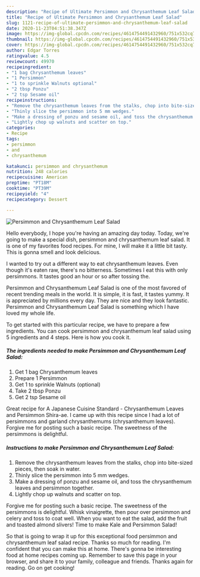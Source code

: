 ```yaml
---
description: "Recipe of Ultimate Persimmon and Chrysanthemum Leaf Salad"
title: "Recipe of Ultimate Persimmon and Chrysanthemum Leaf Salad"
slug: 1121-recipe-of-ultimate-persimmon-and-chrysanthemum-leaf-salad
date: 2020-11-23T04:51:38.347Z
image: https://img-global.cpcdn.com/recipes/4614754491432960/751x532cq70/persimmon-and-chrysanthemum-leaf-salad-recipe-main-photo.jpg
thumbnail: https://img-global.cpcdn.com/recipes/4614754491432960/751x532cq70/persimmon-and-chrysanthemum-leaf-salad-recipe-main-photo.jpg
cover: https://img-global.cpcdn.com/recipes/4614754491432960/751x532cq70/persimmon-and-chrysanthemum-leaf-salad-recipe-main-photo.jpg
author: Edgar Torres
ratingvalue: 4.5
reviewcount: 49970
recipeingredient:
- "1 bag Chrysanthemum leaves"
- "1 Persimmon"
- "1 to sprinkle Walnuts optional"
- "2 tbsp Ponzu"
- "2 tsp Sesame oil"
recipeinstructions:
- "Remove the chrysanthemum leaves from the stalks, chop into bite-sized pieces, then soak in water."
- "Thinly slice the persimmon into 5 mm wedges."
- "Make a dressing of ponzu and sesame oil, and toss the chrysanthemum leaves and persimmon together."
- "Lightly chop up walnuts and scatter on top."
categories:
- Recipe
tags:
- persimmon
- and
- chrysanthemum

katakunci: persimmon and chrysanthemum 
nutrition: 248 calories
recipecuisine: American
preptime: "PT18M"
cooktime: "PT39M"
recipeyield: "4"
recipecategory: Dessert

---
```



![Persimmon and Chrysanthemum Leaf Salad](https://img-global.cpcdn.com/recipes/4614754491432960/751x532cq70/persimmon-and-chrysanthemum-leaf-salad-recipe-main-photo.jpg)

Hello everybody, I hope you're having an amazing day today. Today, we're going to make a special dish, persimmon and chrysanthemum leaf salad. It is one of my favorites food recipes. For mine, I will make it a little bit tasty. This is gonna smell and look delicious.

I wanted to try out a different way to eat chrysanthemum leaves. Even though it&#39;s eaten raw, there&#39;s no bitterness. Sometimes I eat this with only persimmons. It tastes good an hour or so after tossing the.

Persimmon and Chrysanthemum Leaf Salad is one of the most favored of recent trending meals in the world. It is simple, it is fast, it tastes yummy. It is appreciated by millions every day. They are nice and they look fantastic. Persimmon and Chrysanthemum Leaf Salad is something which I have loved my whole life.


To get started with this particular recipe, we have to prepare a few ingredients. You can cook persimmon and chrysanthemum leaf salad using 5 ingredients and 4 steps. Here is how you cook it.

<!--inarticleads1-->

##### The ingredients needed to make Persimmon and Chrysanthemum Leaf Salad:

1. Get 1 bag Chrysanthemum leaves
1. Prepare 1 Persimmon
1. Get 1 to sprinkle Walnuts (optional)
1. Take 2 tbsp Ponzu
1. Get 2 tsp Sesame oil


Great recipe for A Japanese Cuisine Standard - Chrysanthemum Leaves and Persimmon Shira-ae. I came up with this recipe since I had a lot of persimmons and garland chrysanthemums (chrysanthemum leaves). Forgive me for posting such a basic recipe. The sweetness of the persimmons is delightful. 

<!--inarticleads2-->

##### Instructions to make Persimmon and Chrysanthemum Leaf Salad:

1. Remove the chrysanthemum leaves from the stalks, chop into bite-sized pieces, then soak in water.
1. Thinly slice the persimmon into 5 mm wedges.
1. Make a dressing of ponzu and sesame oil, and toss the chrysanthemum leaves and persimmon together.
1. Lightly chop up walnuts and scatter on top.


Forgive me for posting such a basic recipe. The sweetness of the persimmons is delightful. Whisk vinaigrette, then pour over persimmon and celery and toss to coat well. When you want to eat the salad, add the fruit and toasted almond slivers! Time to make Kale and Persimmon Salad! 

So that is going to wrap it up for this exceptional food persimmon and chrysanthemum leaf salad recipe. Thanks so much for reading. I'm confident that you can make this at home. There's gonna be interesting food at home recipes coming up. Remember to save this page in your browser, and share it to your family, colleague and friends. Thanks again for reading. Go on get cooking!
